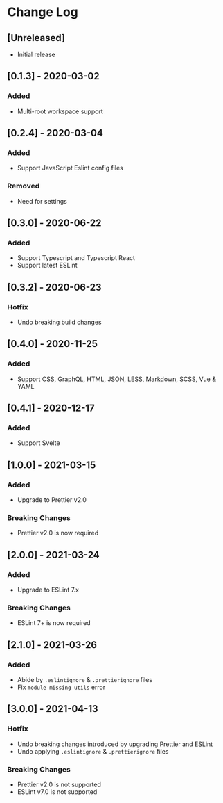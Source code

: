 # Change Log

## [Unreleased]

- Initial release

## [0.1.3] - 2020-03-02
### Added
- Multi-root workspace support

## [0.2.4] - 2020-03-04
### Added
- Support JavaScript Eslint config files
### Removed
- Need for settings 

## [0.3.0] - 2020-06-22
### Added
- Support Typescript and Typescript React
- Support latest ESLint

## [0.3.2] - 2020-06-23
### Hotfix
- Undo breaking build changes

## [0.4.0] - 2020-11-25
### Added
- Support CSS, GraphQL, HTML, JSON, LESS, Markdown, SCSS, Vue & YAML

## [0.4.1] - 2020-12-17
### Added
- Support Svelte

## [1.0.0] - 2021-03-15
### Added
- Upgrade to Prettier v2.0

### Breaking Changes
- Prettier v2.0 is now required

## [2.0.0] - 2021-03-24
### Added
- Upgrade to ESLint 7.x

### Breaking Changes
- ESLint 7+ is now required

## [2.1.0] - 2021-03-26

### Added
- Abide by `.eslintignore` & `.prettierignore` files
- Fix `module missing utils` error

## [3.0.0] - 2021-04-13

### Hotfix
- Undo breaking changes introduced by upgrading Prettier and ESLint
- Undo applying `.eslintignore` & `.prettierignore` files

### Breaking Changes
- Prettier v2.0 is not supported
- ESLint v7.0 is not supported
